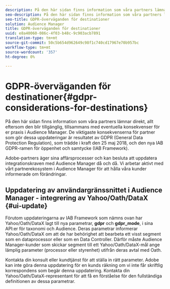 ```yaml
---
description: På den här sidan finns information som våra partners lämnar direkt, allt eftersom den blir tillgänglig, tillsammans med eventuella konsekvenser för er praxis i Audience Manager. De viktigaste konsekvenserna för partner som gör dessa uppdateringar är resultatet av GDPR (General Data Protection Regulation), som trädde i kraft den 25 maj 2018, och den nya IAB GDPR-ramen för öppenhet och samtycke (IAB Framework).
seo-description: På den här sidan finns information som våra partners lämnar direkt, allt eftersom den blir tillgänglig, tillsammans med eventuella konsekvenser för er praxis i Audience Manager. De viktigaste konsekvenserna för partner som gör dessa uppdateringar är resultatet av GDPR (General Data Protection Regulation), som trädde i kraft den 25 maj 2018, och den nya IAB GDPR-ramen för öppenhet och samtycke (IAB Framework).
seo-title: GDPR-överväganden för destinationer
solution: Audience Manager
title: GDPR-överväganden för destinationer
uuid: e8a40060-086c-4f03-b48c-9c903acb7891
translation-type: tm+mt
source-git-commit: 50c5b654d962649c98f1c740cd17967e70b957bc
workflow-type: tm+mt
source-wordcount: '357'
ht-degree: 0%

---
```



# GDPR-överväganden för destinationer{#gdpr-considerations-for-destinations}

På den här sidan finns information som våra partners lämnar direkt, allt eftersom den blir tillgänglig, tillsammans med eventuella konsekvenser för er praxis i Audience Manager. De viktigaste konsekvenserna för partner som gör dessa uppdateringar är resultatet av GDPR (General Data Protection Regulation), som trädde i kraft den 25 maj 2018, och den nya IAB GDPR-ramen för öppenhet och samtycke (IAB Framework).

Adobe-partners äger sina affärsprocesser och kan besluta att uppdatera integrationskraven med Audience Manager då och då. Vi arbetar aktivt med vårt partnerekosystem i Audience Manager för att hålla våra kunder informerade om förändringar.

<!-- ## Audience Manager Partner Updates - ID Syncs {#partner-updates-id-syncs}

Some partners, as listed in the table below, have changed their integration requirements with Audience Manager to include support based on the IAB Framework, in order to comply with GDPR standards.

<table id="table_335A470D4F10434E9CF587089FB54B0C"> 
 <thead> 
  <tr> 
   <th colname="col1" class="entry"> <p>Partner Name </p> </th> 
   <th colname="col2" class="entry"> <p>Expected Impact </p> </th> 
   <th colname="col3" class="entry"> <p>Status of the change </p> </th> 
  </tr>
 </thead>
 <tbody> 
  <tr> 
   <td colname="col1"> <p>Yahoo/Oath/DataX </p> </td> 
   <td colname="col2"> <p>ID syncs for users in the European Union are dropped by the partner </p> </td> 
   <td colname="col3"> <p>Live since May 22nd 2018 </p> </td> 
  </tr> 
  <tr> 
   <td colname="col1"> <p>Trade Desk </p> </td> 
   <td colname="col2"> <p>ID syncs for users in the European Union are dropped by the partner </p> </td> 
   <td colname="col3"> <p>Not live yet </p> </td> 
  </tr> 
  <tr> 
   <td colname="col1"> <p>Rubicon </p> </td> 
   <td colname="col2"> <p>ID syncs for users in the European Union are dropped by the partner </p> </td> 
   <td colname="col3"> <p>Not live yet </p> </td> 
  </tr> 
  <tr> 
   <td colname="col1"> <p>LiveRamp </p> </td> 
   <td colname="col2"> <p>ID syncs for users in the European Union are dropped by the partner </p> </td> 
   <td colname="col3"> <p>Not live yet </p> </td> 
  </tr> 
 </tbody> 
</table> -->

## Uppdatering av användargränssnittet i Audience Manager - integrering av Yahoo/Oath/DataX {#ui-update}

Förutom uppdateringarna av IAB Framework som nämns ovan har Yahoo/Oath/DataX lagt till nya parametrar, **gdpr** och **gdpr_mode**, i sina API:er för taxonomi och Audience. Deras parametrar informerar Yahoo/Oath/DataX om att de har behörighet att bearbeta ett visst segment som en dataprocessor eller som en Data Controller. Därför måste Audience Manager-kunder som skickar segment till ett Yahoo/Oath/DataX-mål ange lämplig parameter (processor eller styrenhet) utifrån deras avtal med Oath.

Kontakta din konsult eller kundtjänst för att ställa in rätt parameter. Adobe kan inte göra denna uppdatering för en kunds räkning om vi inte får skriftlig korrespondens som begär denna uppdatering. Kontakta din Yahoo/Oath/DataX-representant för att få en förståelse för den fullständiga definitionen av dessa parametrar.
